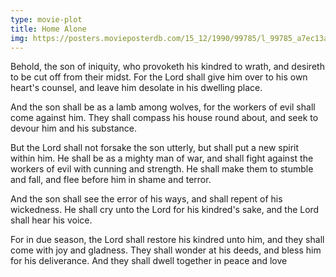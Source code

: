 ```yaml
---
type: movie-plot
title: Home Alone
img: https://posters.movieposterdb.com/15_12/1990/99785/l_99785_a7ec13a6.jpg
---
```


Behold, the son of iniquity, who provoketh his kindred to wrath, and desireth to be cut off from their midst. For the Lord shall give him over to his own heart's counsel, and leave him desolate in his dwelling place.

And the son shall be as a lamb among wolves, for the workers of evil shall come against him. They shall compass his house round about, and seek to devour him and his substance.

But the Lord shall not forsake the son utterly, but shall put a new spirit within him. He shall be as a mighty man of war, and shall fight against the workers of evil with cunning and strength. He shall make them to stumble and fall, and flee before him in shame and terror.

And the son shall see the error of his ways, and shall repent of his wickedness. He shall cry unto the Lord for his kindred's sake, and the Lord shall hear his voice.

For in due season, the Lord shall restore his kindred unto him, and they shall come with joy and gladness. They shall wonder at his deeds, and bless him for his deliverance. And they shall dwell together in peace and love
